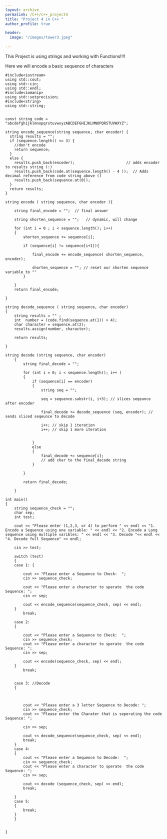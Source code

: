 ```yaml
---
layout: archive
permalink: /C++/c++_project4
title: "Project 4 in C++ "
author_profile: true

header:
  image: "/images/tower3.jpeg"
  
---
```



This Project is using strings and working with Functions!!!!

Here we will encode a basic sequence of characters


    #include<iostream>
    using std::cout;
    using std::cin;
    using std::endl;
    #include<iomanip>
    using std::setprecision;
    #include<string>
    using std::string;


    const string code = "abcdefghijklmnopqrstuvwxyzABCDEFGHIJKLMNOPQRSTUVWXYZ";

    string encode_sequence(string sequence, char encoder) {
      string results = "";
      if (sequence.length() <= 3) {
        //don't encode
        return sequence;
      }
      else {
        results.push_back(encoder);                       // adds encoder to results string (:)
        results.push_back(code.at(sequence.length() - 4 ));  // Adds decimal reference from code string above ()
        results.push_back(sequence.at(0));
      }
      return results;
    }

    string encode ( string sequence, char encoder ){

        string final_encode = "";  // final answer

        string shorten_sequence = "";   // dynamic, will change

        for (int i = 0 ; i < sequence.length(); i++)
        {
            shorten_sequence += sequence[i];

            if (sequence[i] != sequence[i+1]){

                final_encode += encode_sequence( shorten_sequence, encoder);

                shorten_sequence = ""; // reset our shorten sequence variable to "" 
            }

        }
        return final_encode;

    }

    string decode_sequence ( string sequence, char encoder)
    {
        string results = "" ;
        int  number = (code.find(sequence.at(1)) + 4);
        char character = sequence.at(2);
        results.assign(number, character);

        return results;

    }

    string decode (string sequence, char encoder)
        {
            string final_decode = "";

            for (int i = 0; i < sequence.length(); i++ )
            {
                if (sequence[i] == encoder)
                {
                    string seq = "";
                    
                    seq = sequence.substr(i, i+3); // slices seqeunce after encoder

                    final_decode += decode_sequence (seq, encoder); // sends sliced seqeunce to decode
                
                    i++; // skip 1 iteration
                    i++; // skip 1 more iteration
                    
                    
                }
                else
                {
                    final_decode += sequence[i];
                    // add char to the final_decode string
                }
                
            }
        
            return final_decode;

        }

    int main()
    {
        string sequence_check = "";
        char sep;
        int test;

        cout << "Please enter (1,2,3, or 4) to perform " << endl << "1. Encode a Sequence using one variable: " << endl << "2. Encode a Long sequence using multiple varibles: " << endl << "3. Decode "<< endl << "4. Decode full Sequence" << endl;

        cin >> test;

        switch (test)
        {
        case 1: {

            cout << "Please enter a Sequence to Check:  ";
            cin >> sequence_check;

            cout << "Please enter a character to sperate  the code Sequence: ";
            cin >> sep;

            cout << encode_sequence(sequence_check, sep) << endl;
        }
            break;
        
        case 2:
        {
        
            cout << "Please enter a Sequence to Check:  ";
            cin >> sequence_check;
            cout << "Please enter a character to sperate  the code Sequence: ";
            cin >> sep;

            cout << encode(sequence_check, sep) << endl;
        }
            break;
        

        case 3: //Decode
        {

        

            cout << "Please enter a 3 letter Sequence to Decode: ";
            cin >> sequence_check;
            cout << "Please enter the Charater that is seperating the code Sequence: ";

            cin >> sep;

            cout << decode_sequence(sequence_check, sep) << endl;
            break;
        }
        case 4:
        {
            cout << "Please enter a Sequence to Decode:  ";
            cin >> sequence_check;
            cout << "Please enter a character to sperate  the code Sequence: ";
            cin >> sep;

            cout << decode (sequence_check, sep) << endl;
            break;

        }
        case 5:
        {
            break;
        }    
        }


    }